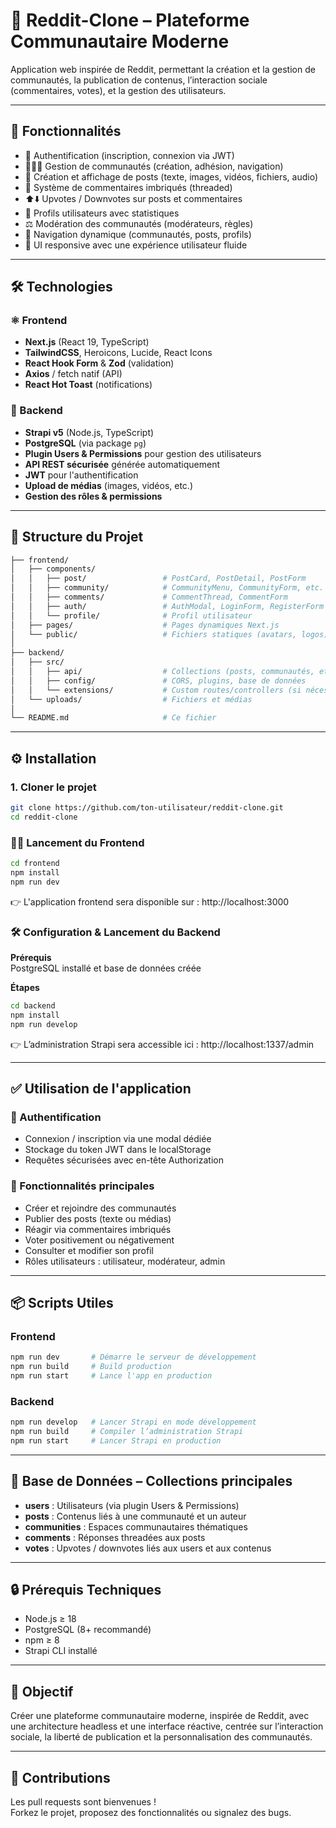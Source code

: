 # 🧠 Reddit-Clone – Plateforme Communautaire Moderne

Application web inspirée de Reddit, permettant la création et la gestion de communautés, la publication de contenus, l’interaction sociale (commentaires, votes), et la gestion des utilisateurs.

---

## 🚀 Fonctionnalités

- 🔐 Authentification (inscription, connexion via JWT)
- 🧑‍🤝‍🧑 Gestion de communautés (création, adhésion, navigation)
- 📝 Création et affichage de posts (texte, images, vidéos, fichiers, audio)
- 💬 Système de commentaires imbriqués (threaded)
- ⬆️⬇️ Upvotes / Downvotes sur posts et commentaires
- 👥 Profils utilisateurs avec statistiques
- ⚖️ Modération des communautés (modérateurs, règles)
- 🧭 Navigation dynamique (communautés, posts, profils)
- 📱 UI responsive avec une expérience utilisateur fluide

---

## 🛠 Technologies

### ⚛️ Frontend

- **Next.js** (React 19, TypeScript)
- **TailwindCSS**, Heroicons, Lucide, React Icons
- **React Hook Form** & **Zod** (validation)
- **Axios** / fetch natif (API)
- **React Hot Toast** (notifications)

### 🧩 Backend

- **Strapi v5** (Node.js, TypeScript)
- **PostgreSQL** (via package `pg`)
- **Plugin Users & Permissions** pour gestion des utilisateurs
- **API REST sécurisée** générée automatiquement
- **JWT** pour l'authentification
- **Upload de médias** (images, vidéos, etc.)
- **Gestion des rôles & permissions**

---

## 📁 Structure du Projet

```bash
├── frontend/
│   ├── components/
│   │   ├── post/                 # PostCard, PostDetail, PostForm
│   │   ├── community/            # CommunityMenu, CommunityForm, etc.
│   │   ├── comments/             # CommentThread, CommentForm
│   │   ├── auth/                 # AuthModal, LoginForm, RegisterForm
│   │   └── profile/              # Profil utilisateur
│   ├── pages/                    # Pages dynamiques Next.js
│   └── public/                   # Fichiers statiques (avatars, logos)
│
├── backend/
│   ├── src/
│   │   ├── api/                  # Collections (posts, communautés, etc.)
│   │   ├── config/               # CORS, plugins, base de données
│   │   └── extensions/           # Custom routes/controllers (si nécessaire)
│   └── uploads/                  # Fichiers et médias
│
└── README.md                     # Ce fichier
```

---

## ⚙️ Installation

### 1. Cloner le projet

```bash
git clone https://github.com/ton-utilisateur/reddit-clone.git
cd reddit-clone
```

### 🧑‍💻 Lancement du Frontend

```bash
cd frontend
npm install
npm run dev
```
👉 L'application frontend sera disponible sur : http://localhost:3000

### 🛠 Configuration & Lancement du Backend

**Prérequis**  
PostgreSQL installé et base de données créée

**Étapes**

```bash
cd backend
npm install
npm run develop
```
👉 L’administration Strapi sera accessible ici : http://localhost:1337/admin

---

## ✅ Utilisation de l'application

### 🔐 Authentification

- Connexion / inscription via une modal dédiée
- Stockage du token JWT dans le localStorage
- Requêtes sécurisées avec en-tête Authorization

### 🎯 Fonctionnalités principales

- Créer et rejoindre des communautés
- Publier des posts (texte ou médias)
- Réagir via commentaires imbriqués
- Voter positivement ou négativement
- Consulter et modifier son profil
- Rôles utilisateurs : utilisateur, modérateur, admin

---

## 📦 Scripts Utiles

### Frontend

```bash
npm run dev       # Démarre le serveur de développement
npm run build     # Build production
npm run start     # Lance l'app en production
```

### Backend

```bash
npm run develop   # Lancer Strapi en mode développement
npm run build     # Compiler l’administration Strapi
npm run start     # Lancer Strapi en production
```

---

## 🧱 Base de Données – Collections principales

- **users** : Utilisateurs (via plugin Users & Permissions)
- **posts** : Contenus liés à une communauté et un auteur
- **communities** : Espaces communautaires thématiques
- **comments** : Réponses threadées aux posts
- **votes** : Upvotes / downvotes liés aux users et aux contenus

---

## 🔒 Prérequis Techniques

- Node.js ≥ 18
- PostgreSQL (8+ recommandé)
- npm ≥ 8
- Strapi CLI installé

---

## 🎯 Objectif

Créer une plateforme communautaire moderne, inspirée de Reddit, avec une architecture headless et une interface réactive, centrée sur l’interaction sociale, la liberté de publication et la personnalisation des communautés.

---

## 🤝 Contributions

Les pull requests sont bienvenues !  
Forkez le projet, proposez des fonctionnalités ou signalez des bugs.
